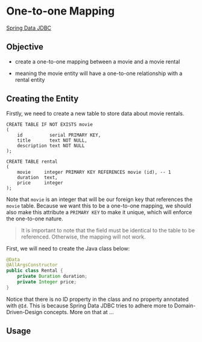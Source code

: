 # One-to-one Mapping

[Spring Data JDBC](./getting-started.md)

## Objective

- create a one-to-one mapping between a movie and a movie rental

- meaning the movie entity will have a one-to-one relationship with a rental entity

## Creating the Entity

Firstly, we need to create a new table to store data about movie rentals.

```postgresql
CREATE TABLE IF NOT EXISTS movie
(
    id          serial PRIMARY KEY,
    title       text NOT NULL,
    description text NOT NULL
);

CREATE TABLE rental
(
    movie     integer PRIMARY KEY REFERENCES movie (id), -- 1
    duration  text,
    price     integer
);
```

Note that `movie` is an integer that will be our foreign key that references the `movie` table. Because we want this to be a one-to-one mapping, we should also make this attribute a `PRIMARY KEY` to make it unique, which will enforce the one-to-one nature. 

> It is important to note that the field must be identical to the table to be referenced. Otherwise, the mapping will not work.

First, we will need to create the Java class below:

```java
@Data
@AllArgsConstructor
public class Rental {
    private Duration duration;
    private Integer price;
}
```

Notice that there is no ID property in the class and no property annotated with `@Id`. This is because Spring Data JDBC tries to adhere more to Domain-Driven-Design concepts. More on that at ...



## Usage
